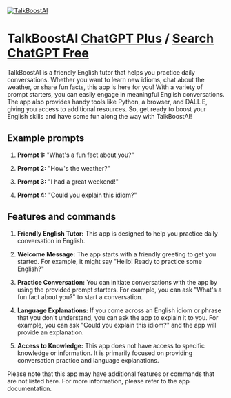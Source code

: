 
[![TalkBoostAI](https://files.oaiusercontent.com/file-MzzuuZbxzrTOeXMTRXrvjypN?se=2123-10-17T00%3A45%3A47Z&sp=r&sv=2021-08-06&sr=b&rscc=max-age%3D31536000%2C%20immutable&rscd=attachment%3B%20filename%3D588ff550-d26a-4ab9-9368-c479363cddbc.png&sig=iaIl9MATD0R1UN2LQpea3mIib%2BmiPfr7Bj4i3Pm7eG8%3D)](https://chat.openai.com/g/g-QuKcqSKax-talkboostai)

# TalkBoostAI [ChatGPT Plus](https://chat.openai.com/g/g-QuKcqSKax-talkboostai) / [Search ChatGPT Free](https://gptcall.net/index.html#/?search=TalkBoostAI)

TalkBoostAI is a friendly English tutor that helps you practice daily conversations. Whether you want to learn new idioms, chat about the weather, or share fun facts, this app is here for you! With a variety of prompt starters, you can easily engage in meaningful English conversations. The app also provides handy tools like Python, a browser, and DALL·E, giving you access to additional resources. So, get ready to boost your English skills and have some fun along the way with TalkBoostAI!

## Example prompts

1. **Prompt 1:** "What's a fun fact about you?"

2. **Prompt 2:** "How's the weather?"

3. **Prompt 3:** "I had a great weekend!"

4. **Prompt 4:** "Could you explain this idiom?"

## Features and commands

1. **Friendly English Tutor:** This app is designed to help you practice daily conversation in English.

2. **Welcome Message:** The app starts with a friendly greeting to get you started. For example, it might say "Hello! Ready to practice some English?"

3. **Practice Conversation:** You can initiate conversations with the app by using the provided prompt starters. For example, you can ask "What's a fun fact about you?" to start a conversation.

4. **Language Explanations:** If you come across an English idiom or phrase that you don't understand, you can ask the app to explain it to you. For example, you can ask "Could you explain this idiom?" and the app will provide an explanation.

5. **Access to Knowledge:** This app does not have access to specific knowledge or information. It is primarily focused on providing conversation practice and language explanations.

Please note that this app may have additional features or commands that are not listed here. For more information, please refer to the app documentation.


